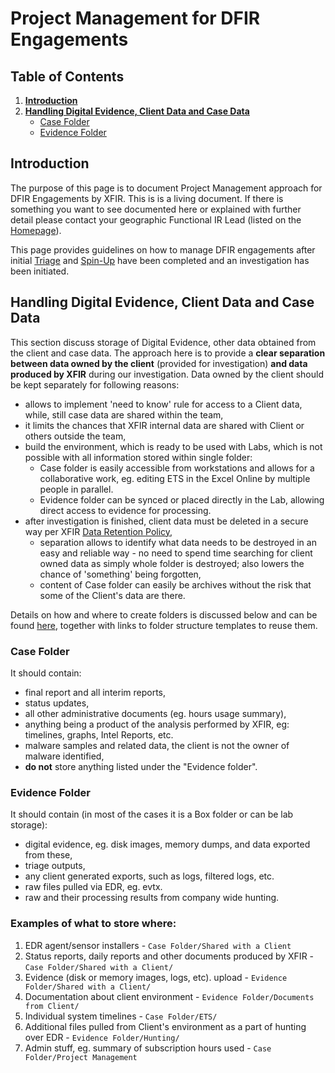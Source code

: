 # Project Management for DFIR Engagements

## Table of Contents
1. [**Introduction**](#Introduction)
2. [**Handling Digital Evidence, Client Data and Case Data**](#Handling-Digital-Evidence-Client-Data-and-Case-Data)
	- [Case Folder](#Case-Folder)
	- [Evidence Folder](#Evidence-Folder)

## Introduction
The purpose of this page is to document Project Management approach for DFIR Engagements by XFIR. This is is a living document. If there is something you want to see documented here or explained with further detail please contact your geographic Functional IR Lead (listed on the [Homepage](Home.md)).

This page provides guidelines on how to manage DFIR engagements after initial [Triage](DFIR-Triage-Scoping.md) and [Spin-Up](DFIR-SpinUp.md) have been completed and an investigation has been initiated. 

## Handling Digital Evidence, Client Data and Case Data
This section discuss storage of Digital Evidence, other data obtained from the client and case data. The approach here is to provide a **clear separation between data owned by the client** (provided for investigation) **and data produced by XFIR** during our investigation. Data owned by the client should be kept separately for following reasons:
- allows to implement 'need to know' rule for access to a Client data, while, still case data are shared within the team,
- it limits the chances that XFIR internal data are shared with Client or others outside the team,
- build the environment, which is ready to be used with Labs, which is not possible with all information stored within single folder:
	- Case folder is easily accessible from workstations and allows for a collaborative work, eg. editing ETS in the Excel Online by multiple people in parallel.  
	- Evidence folder can be synced or placed directly in the Lab, allowing direct access to evidence for processing.
- after investigation is finished, client data must be deleted in a secure way per XFIR [Data Retention Policy](DFIR-Digital-Evidence.md#Data-Retention-Policy),
  - separation allows to identify what data needs to be destroyed in an easy and reliable way - no need to spend time searching for client owned data as simply whole folder is destroyed; also lowers the chance of 'something' being forgotten,
  - content of Case folder can easily be archives without the risk that some of the Client's data are there. 

Details on how and where to create folders is discussed below and can be found [here](DFIR-SpinUp.md#Setting-up-Collaboration-Environment), together with links to folder structure templates to reuse them.

### Case Folder
It should contain:
- final report and all interim reports,
- status updates,
- all other administrative documents (eg. hours usage summary),
- anything being a product of the analysis performed by XFIR, eg: timelines, graphs, Intel Reports, etc.
- malware samples and related data, the client is not the owner of malware identified,
- **do not** store anything listed under the "Evidence folder".

### Evidence Folder
It should contain (in most of the cases it is a Box folder or can be lab storage):
- digital evidence, eg. disk images, memory dumps, and data exported from these,
- triage outputs,
- any client generated exports, such as logs, filtered logs, etc.
- raw files pulled via EDR, eg. evtx.
- raw and their processing results from company wide hunting.

### Examples of what to store where:
1. EDR agent/sensor installers - `Case Folder/Shared with a Client`
2. Status reports, daily reports and other documents produced by XFIR - `Case Folder/Shared with a Client/`
3. Evidence (disk or memory images, logs, etc). upload - `Evidence Folder/Shared with a Client/`
4. Documentation about client environment - `Evidence Folder/Documents from Client/`
5. Individual system timelines - `Case Folder/ETS/`
6. Additional files pulled from Client's environment as a part of hunting over EDR - `Evidence Folder/Hunting/`
7. Admin stuff, eg. summary of subscription hours used - `Case Folder/Project Management`

